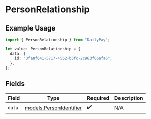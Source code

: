 # PersonRelationship

## Example Usage

```typescript
import { PersonRelationship } from "DailyPay";

let value: PersonRelationship = {
  data: {
    id: "3fa8f641-5717-4562-b3fc-2c963f66afa6",
  },
};
```

## Fields

| Field                                                    | Type                                                     | Required                                                 | Description                                              |
| -------------------------------------------------------- | -------------------------------------------------------- | -------------------------------------------------------- | -------------------------------------------------------- |
| `data`                                                   | [models.PersonIdentifier](../models/personidentifier.md) | :heavy_check_mark:                                       | N/A                                                      |